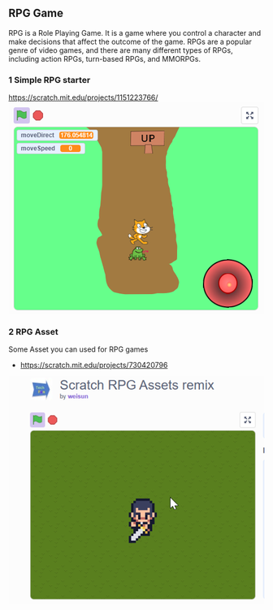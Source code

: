 ## RPG Game

RPG is a Role Playing Game. It is a game where you control a character and make decisions that affect the outcome of the game. RPGs are a popular genre of video games, and there are many different types of RPGs, including action RPGs, turn-based RPGs, and MMORPGs.

### 1 Simple RPG starter

<https://scratch.mit.edu/projects/1151223766/>
![](./10.17.2_rpgStarter.png)

### 2 RPG Asset 

Some Asset you can used for RPG games   
- <https://scratch.mit.edu/projects/730420796>

![](./10.17.2_RPGAsset.png)